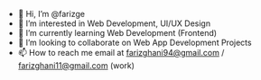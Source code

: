 - 👋 Hi, I’m @farizge
- 👀 I’m interested in Web Development,  UI/UX Design
- 🌱 I’m currently learning Web Development (Frontend)
- 💞️ I’m looking to collaborate on Web App Development Projects
- 📫 How to reach me email at farizghani94@gmail.com / farizghani11@gmail.com (work)

<!---
farizge/farizge is a ✨ special ✨ repository because its `README.md` (this file) appears on your GitHub profile.
You can click the Preview link to take a look at your changes.
--->
